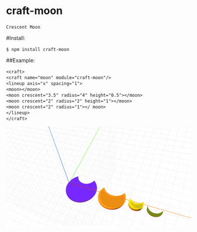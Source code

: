 # craft-moon

    Crescent Moon

#Install:

    $ npm install craft-moon

##Example:

    <craft>
    <craft name="moon" module="craft-moon"/>
    <lineup axis="x" spacing="1">
    <moon></moon>
    <moon crescent="3.5" radius="4" height="0.5"></moon>
    <moon crescent="2" radius="2" height="1"></moon>
    <moon crescent="2" radius="1"></ moon>
    </lineup>
    </craft>


![example](example.png)
